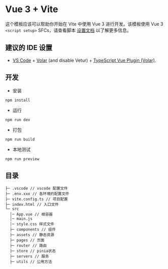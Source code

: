 # Vue 3 + Vite

这个模板应该可以帮助你开始在 Vite 中使用 Vue 3 进行开发。该模板使用 Vue 3 `<script setup>` SFCs，请查看脚本 [设置文档](https://v3.vuejs.org/api/sfc-script-setup.html#sfc-script-setup) 以了解更多信息。

## 建议的 IDE 设置

- [VS Code](https://code.visualstudio.com/) + [Volar](https://marketplace.visualstudio.com/items?itemName=Vue.volar) (and disable Vetur) + [TypeScript Vue Plugin (Volar)](https://marketplace.visualstudio.com/items?itemName=Vue.vscode-typescript-vue-plugin).

## 开发

- 安装

```
npm install
```

- 运行

```
npm run dev
```

- 打包

```
npm run build
```

- 本地测试

```
npm run preview
```

## 目录

```
├─ .vscode // vscode 配置文件
├─ .env.xxx // 各环境的配置文件
├─ vite.config.ts // 项目配置
├─ index.html // 入口文件
└─ src
  │─ App.vue // 根容器
  │─ main.js
  │─ style.css 样式文件
  ├─ components // 组件
  ├─ assets // 静态资源
  ├─ pages // 页面
  ├─ router // 路由
  ├─ store // pinia状态
  ├─ servers // 服务
  ├─ utils // 公用方法
```
